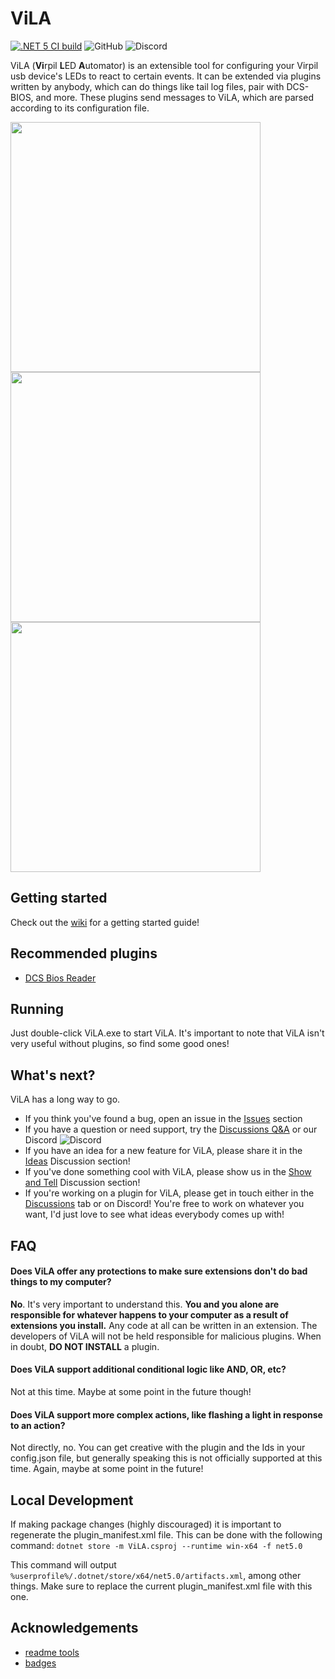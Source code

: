 
# ViLA

[![.NET 5 CI build](https://github.com/charliefoxtwo/ViLA/actions/workflows/ci-build.yml/badge.svg?branch=develop)](https://github.com/charliefoxtwo/ViLA/actions/workflows/ci-build.yml)
![GitHub](https://img.shields.io/github/license/charliefoxtwo/ViLA?style=flat-square)
![Discord](https://img.shields.io/discord/840762843917582347?style=flat-square)


ViLA (**Vi**rpil **L**ED **A**utomator) is an extensible tool for configuring your Virpil usb device's LEDs to react to certain events. It can be extended via plugins written by anybody, which can do things like tail log files, pair with DCS-BIOS, and more. These plugins send messages to ViLA, which are parsed according to its configuration file.

<img src="https://thumbs.gfycat.com/ResponsibleFearlessIceblueredtopzebra-size_restricted.gif" height="400" /> <img src="https://thumbs.gfycat.com/WateryUnevenBarasingha-size_restricted.gif" height="400" /> <img src="https://thumbs.gfycat.com/ColossalEmbellishedFattaileddunnart-size_restricted.gif" height="400" />


## Getting started

Check out the [wiki](https://github.com/charliefoxtwo/ViLA/wiki) for a getting started guide!


## Recommended plugins

- [DCS Bios Reader](https://github.com/charliefoxtwo/ViLA-DCS-BIOS-Reader)


## Running

Just double-click ViLA.exe to start ViLA. It's important to note that ViLA isn't very useful without plugins, so find some good ones!


## What's next?

ViLA has a long way to go. 

 - If you think you've found a bug, open an issue in the [Issues](https://github.com/charliefoxtwo/ViLA/issues) section
 - If you have a question or need support, try the [Discussions Q&A](https://github.com/charliefoxtwo/ViLA/discussions/categories/q-a) or our Discord ![Discord](https://img.shields.io/discord/840762843917582347?style=flat-square)
 - If you have an idea for a new feature for ViLA, please share it in the [Ideas](https://github.com/charliefoxtwo/ViLA/discussions/categories/ideas) Discussion section!
 - If you've done something cool with ViLA, please show us in the [Show and Tell](https://github.com/charliefoxtwo/ViLA/discussions/categories/show-and-tell) Discussion section!
 - If you're working on a plugin for ViLA, please get in touch either in the [Discussions](https://github.com/charliefoxtwo/ViLA/discussions) tab or on Discord! You're free to work on whatever you want, I'd just love to see what ideas everybody comes up with!


## FAQ

#### Does ViLA offer any protections to make sure extensions don't do bad things to my computer?

**No**. It's very important to understand this. **You and you alone are responsible for whatever happens to your computer as a result of extensions you install.** Any code at all can be written in an extension. The developers of ViLA will not be held responsible for malicious plugins. When in doubt, **DO NOT INSTALL** a plugin.

#### Does ViLA support additional conditional logic like AND, OR, etc?

Not at this time. Maybe at some point in the future though!

#### Does ViLA support more complex actions, like flashing a light in response to an action?

Not directly, no. You can get creative with the plugin and the Ids in your config.json file, but generally speaking this is not officially supported at this time. Again, maybe at some point in the future!


## Local Development

If making package changes (highly discouraged) it is important to regenerate the plugin_manifest.xml file. This can be done with the following command: `dotnet store -m ViLA.csproj --runtime win-x64 -f net5.0`

This command will output `%userprofile%/.dotnet/store/x64/net5.0/artifacts.xml`, among other things. Make sure to replace the current plugin_manifest.xml file with this one.

## Acknowledgements

 - [readme tools](https://readme.so)
 - [badges](https://shields.io)
